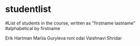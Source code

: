 # studentlist
#List of students in the course, written as "firstname lastname"
#alphabetical by firstname

Erik Hartman
Mariia Guryleva
roni odai
Vaishnavi Shridar
